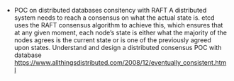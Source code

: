 - POC on distributed databases consitency with RAFT
A distributed system needs to reach a consensus on what the actual state is. etcd uses the RAFT consensus
algorithm to achieve this, which ensures that at any given moment, each node’s state is
either what the majority of the nodes agrees is the current state or is one of the previously agreed upon states. 
Understand and design a distributed consensus POC with database 
https://www.allthingsdistributed.com/2008/12/eventually_consistent.html